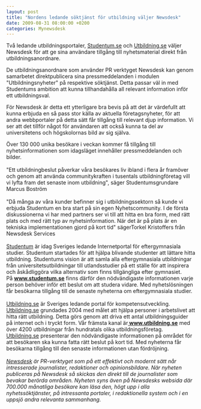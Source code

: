 ```yaml
---
layout: post
title: "Nordens ledande söktjänst för utbildning väljer Newsdesk"
date: 2009-08-31 08:00:00 +0200
categories: Mynewsdesk
---
```

 <p>Två ledande utbildningsportaler,&nbsp;<a href="http://www.studentum.se/SinglePages/NewsdeskList.aspx" target="_blank">Studentum.se</a> och&nbsp;<a href="http://www.utbildning.se/singlepages/newsdesklist.aspx" target="_blank">Utbildning.se</a> väljer Newsdesk för att ge sina användare tillgång till nyhetsmaterial direkt från utbildningsanordnare.</p>
<p>De utbildningsanordnare som använder PR verktyget Newsdesk kan genom samarbetet direktpublicera sina pressmeddelanden i modulen "Utbildningsnyheter" på respektive söktjänst. Detta passar väl in med Studentums ambition att kunna tillhandahålla all relevant information inför ett utbildningsval.</p>
<p>För Newsdesk är detta ett ytterligare bra bevis på att det är värdefullt att kunna erbjuda en så pass stor källa av aktuella företagsnyheter, för att andra webbportaler på detta sätt får tillgång till relevant djup information. Vi ser att det tillför något för användaren att också kunna ta del av universitetens och högskolornas bild av sig själva.</p>
<p>Över 130 000 unika besökare i veckan kommer få tillgång till nyhetsinformationen som idagsläget innehåller pressmeddelanden och bilder.<br><br>"Ett utbildningbeslut påverkar våra besökares liv ibland i flera år framöver och genom att använda communitykraften i tusentals utbildningföretag vill vi lyfta fram det senaste inom utbildning", säger Studentumsgrundare Marcus Boström<br><br>"Då många av våra kunder befinner sig i utbildningssektorn så kunde vi erbjuda Studentum en bra start på sin egen Nyhetscommunity. I de första diskussionerna vi har med partners ser vi till att hitta en bra form, med rätt plats och med rätt typ av nyhetsinformation. När det är på plats är en tekniska implementationen gjord på kort tid" sägerTorkel Kristoffers från Newsdesk Services<br><br><a href="http://www.studentum.se/Om_Studentum__d2153.html" target="_blank">Studentum</a> är idag Sveriges ledande Internetportal för eftergymnasiala studier. Studentum startades för att hjälpa blivande studenter att lättare hitta utbildning. Studentums vision är att samla alla eftergymnasiala utbildningar från universitetsutbildningar till utlandsstudier på ett ställe för att inspirera och åskådliggöra vilka alternativ som finns tillgängliga efter gymnasiet. På&nbsp;<a href="http://www.studentum.se/" target="_blank"><strong>www.studentum.se</strong></a> finns därför den nödvändigaste informationen varje person behöver inför ett beslut om att studera vidare. Med nyhetslösningen får besökarna tillgång till de senaste nyheterna om eftergymnasiala studier.<br><br><a href="http://www.utbildning.se/Om_oss__d529.html" target="_blank">Utbildning.se</a> är Sveriges ledande portal för kompetensutveckling. <a href="http://www.utbildning.se">Utbildning.se</a> grundades 2004 med målet att hjälpa personer i arbetslivet att hitta rätt utbildning. Detta görs genom att driva ett antal utbildningsguider på internet och i tryckt form. Vår främsta kanal är<a href="http://www.utbildning.se/" target="_blank"><strong> www.utbildning.se</strong></a> med över 4200 utbildningar från hundratals olika utbildningsföretag. <a href="http://utbildning.se/" target="_blank">Utbildning.se</a> presenterar den nödvändigaste informationen på området för att besökaren ska kunna fatta rätt beslut på kort tid. Med nyheterna får besökarna tillgång till den senaste informationen utan fördröjning.<br><br><em><a href="http://www.newsdesk.se" title="skicka pressrelease">Newsdesk</a> är PR-verktyget som på ett effektivt och modernt sätt når intresserade journalister, redaktioner och opinionsbildare. När nyheten publiceras på Newsdesk så skickas den direkt till de journalister som bevakar berörda områden. Nyheten syns även på Newsdesks websida där 700.000 månatliga besökare kan läsa den, högt upp i alla nyhetssöktjänster, på intressanta portaler, i redaktionella system och i en uppsjö andra relevanta sammanhang.</em></p>

